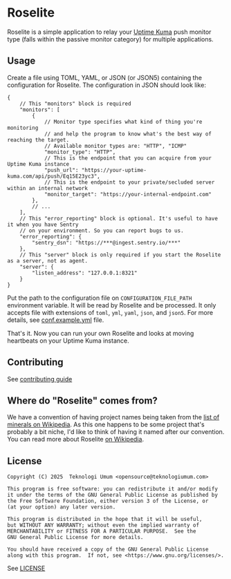 # Roselite

Roselite is a simple application to relay your [Uptime Kuma](https://github.com/louislam/uptime-kuma) push monitor type
(falls within the passive monitor category) for multiple applications.

## Usage

Create a file using TOML, YAML, or JSON (or JSON5) containing the configuration for Roselite. The configuration in JSON
should look like:

```json5
{
    // This "monitors" block is required
    "monitors": [
        {
            // Monitor type specifies what kind of thing you're monitoring
            // and help the program to know what's the best way of reaching the target.
            // Available monitor types are: "HTTP", "ICMP"
            "monitor_type": "HTTP",
            // This is the endpoint that you can acquire from your Uptime Kuma instance
            "push_url": "https://your-uptime-kuma.com/api/push/Eq15E23yc3",
            // This is the endpoint to your private/secluded server within an internal network
            "monitor_target": "https://your-internal-endpoint.com"
        },
        // ...
    ],
    // This "error_reporting" block is optional. It's useful to have it when you have Sentry
    // on your environment. So you can report bugs to us.
    "error_reporting": {
        "sentry_dsn": "https://***@ingest.sentry.io/***"
    },
    // This "server" block is only required if you start the Roselite as a server, not as agent.
    "server": {
        "listen_address": "127.0.0.1:8321"
    }
}
```

Put the path to the configuration file on `CONFIGURATION_FILE_PATH` environment variable. It will be read by Roselite
and be processed. It only accepts file with extensions of `toml`, `yml`, `yaml`, `json`, and `json5`.
For more details, see [conf.example.yml](./conf.example.toml) file.

That's it. Now you can run your own Roselite and looks at moving heartbeats on your Uptime Kuma instance.

## Contributing

See [contributing guide](./CONTRIBUTING.md)

## Where do "Roselite" comes from?

We have a convention of having project names being taken from
the [list of minerals on Wikipedia](https://en.wikipedia.org/wiki/List_of_minerals).
As this one happens to be some project that's probably a bit niche, I'd like to think of having it named after
our convention. You can read more about Roselite [on Wikipedia](https://en.wikipedia.org/wiki/Roselite).

## License

```
Copyright (C) 2025  Teknologi Umum <opensource@teknologiumum.com>

This program is free software: you can redistribute it and/or modify
it under the terms of the GNU General Public License as published by
the Free Software Foundation, either version 3 of the License, or
(at your option) any later version.

This program is distributed in the hope that it will be useful,
but WITHOUT ANY WARRANTY; without even the implied warranty of
MERCHANTABILITY or FITNESS FOR A PARTICULAR PURPOSE.  See the
GNU General Public License for more details.

You should have received a copy of the GNU General Public License
along with this program.  If not, see <https://www.gnu.org/licenses/>.
```

See [LICENSE](./LICENSE)